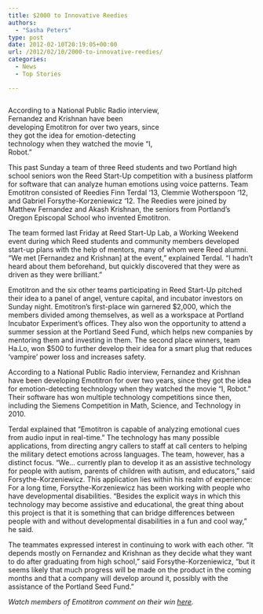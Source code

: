 ```yaml
---
title: $2000 to Innovative Reedies
authors: 
  - "Sasha Peters"
type: post
date: 2012-02-10T20:19:05+00:00
url: /2012/02/10/2000-to-innovative-reedies/
categories:
  - News
  - Top Stories

---
```

<div id="attachment_1280" style="width: 310px" class="wp-caption alignright">
  <a href="http://www.reedquest.org/2012/02/2000-to-innovative-reedies/img_0152small/" rel="attachment wp-att-1280"><img class="size-medium wp-image-1280" title="IMG_0152small" src="https://i0.wp.com/www.reedquest.org/wp-content/uploads/2012/02/IMG_0152small-300x200.jpg?resize=300%2C200" alt="" data-recalc-dims="1" /></a>
  
  <p class="wp-caption-text">
    According to a National Public Radio interview, Fernandez and Krishnan have been developing Emotitron for over two years, since they got the idea for emotion-detecting technology when they watched the movie “I, Robot.”
  </p>
</div>

This past Sunday a team of three Reed students and two Portland high school seniors won the Reed Start-Up competition with a business platform for software that can analyze human emotions using voice patterns. Team Emotitron consisted of Reedies Finn Terdal ‘13, Clemmie Wotherspoon ‘12, and Gabriel Forsythe-Korzeniewicz ‘12. The Reedies were joined by Matthew Fernandez and Akash Krishnan, the seniors from Portland’s Oregon Episcopal School who invented Emotitron.

The team formed last Friday at Reed Start-Up Lab, a Working Weekend event during which Reed students and community members developed start-up plans with the help of mentors, many of whom were Reed alumni. “We met [Fernandez and Krishnan] at the event,” explained Terdal. “I hadn&#8217;t heard about them beforehand, but quickly discovered that they were as driven as they were brilliant.”

Emotitron and the six other teams participating in Reed Start-Up pitched their idea to a panel of angel, venture capital, and incubator investors on Sunday night. Emotitron’s first-place win garnered $2,000, which the members divided among themselves, as well as a workspace at Portland Incubator Experiment’s offices. They also won the opportunity to attend a summer session at the Portland Seed Fund, which helps new companies by mentoring them and investing in them. The second place winners, team Ha.Lo, won $500 to further develop their idea for a smart plug that reduces &#8216;vampire&#8217; power loss and increases safety.

According to a National Public Radio interview, Fernandez and Krishnan have been developing Emotitron for over two years, since they got the idea for emotion-detecting technology when they watched the movie “I, Robot.” Their software has won multiple technology competitions since then, including the Siemens Competition in Math, Science, and Technology in 2010.

Terdal explained that “Emotitron is capable of analyzing emotional cues from audio input in real-time.” The technology has many possible applications, from directing angry callers to staff at call centers to helping the military detect emotions across languages. The team, however, has a distinct focus. “We… currently plan to develop it as an assistive technology for people with autism, parents of children with autism, and educators,” said Forsythe-Korzeniewicz. This application lies within his realm of experience: For a long time, Forsythe-Korzeniewicz has been working with people who have developmental disabilities. “Besides the explicit ways in which this technology may become assistive and educational, the great thing about this project is that it is something that can bridge differences between people with and without developmental disabilities in a fun and cool way,” he said.

The teammates expressed interest in continuing to work with each other. “It depends mostly on Fernandez and Krishnan as they decide what they want to do after graduating from high school,” said Forsythe-Korzeniewicz, “but it seems likely that much progress will be made on the product in the coming months and that a company will develop around it, possibly with the assistance of the Portland Seed Fund.”

_Watch members of Emotitron comment on their win [here][1]._

 [1]: http://vimeo.com/36280371